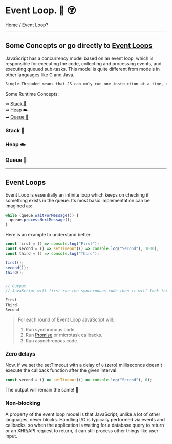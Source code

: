 # Event Loop. 🔁 😵

[Home](../README.md) / Event Loop?

---

## Some Concepts or go directly to [Event Loops](#event-loops)

JavaScript has a concurrency model based on an event loop, which is responsible for executing the code, collecting and processing events, and executing queued sub-tasks. This model is quite different from models in other languages like C and Java.

```md
Single-Threaded means that JS can only run one instruction at a time, even if your CPU has multiple cores and available threads.
```

Some Runtime Concepts:

➡ [Stack 🍔](#stack-)  
➡ [Heap ☁️](#heap-)  
➡ [Queue 🍞](#queue-)

### Stack 🍔

### Heap ☁️

### Queue 🍞

---

## Event Loops

Event Loop is essentially an infinite loop which keeps on checking if something exists in the queue. Its most basic implementation can be imagined as:

```js
while (queue.waitForMessage()) {
  queue.processNextMessage();
}
```

Here is an example to understand better:

```js
const first = () => console.log("First");
const second = () => setTimeout(() => console.log("Second"), 1000);
const third = () => console.log("Third");

first();
second());
third();


// Output
// JavaScript will first run the synchronous code then it will look for messages in the queue.

First
Third
Second
```

> For each round of Event Loop JavaScript will:
>
> 1.  Run synchronous code.
> 2.  Run [Promise](/promises.md) or microtask callbacks.
> 3.  Run asynchronous code.

### Zero delays

Now, if we set the setTimeout with a delay of `0` (zero) milliseconds doesn't execute the callback function after the given interval.

```js
const second = () => setTimeout(() => console.log("Second"), 0);
```

The output will remain the same! 🤯

### Non-blocking

A property of the event loop model is that JavaScript, unlike a lot of other languages, never blocks. Handling I/O is typically performed via events and callbacks, so when the application is waiting for a database query to return or an XHR/API request to return, it can still process other things like user input.
